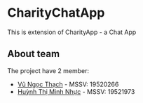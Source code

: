 # CharityChatApp
This is extension of CharityApp - a Chat App

## **About team**

The project have 2 member:
- [Vũ Ngọc Thạch](https://github.com/vungocthach) - MSSV: 19520266
- [Huỳnh Thị Minh Nhực](https://github.com/HuynhThiMinhNhuc) - MSSV: 19521973
